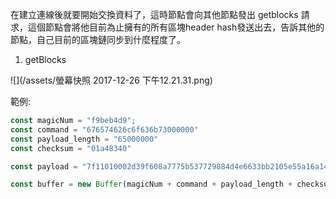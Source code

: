 在建立連線後就要開始交換資料了，這時節點會向其他節點發出 getblocks 請求，這個節點會將他目前為止擁有的所有區塊header hash發送出去，告訴其他的節點，自己目前的區塊鏈同步到什麼程度了。

1. getBlocks

![](/assets/螢幕快照 2017-12-26 下午12.21.31.png)

範例:

```js
const magicNum = "f9beb4d9";
const command = "676574626c6f636b73000000"
const payload_length = "65000000"
const checksum = "01a48340"

const payload = "7f11010002d39f608a7775b537729884d4e6633bb2105e55a16a14d31b00000000000000005c3e6403d40837110a2e8afb602b1c01714bda7ce23bea0a00000000000000000000000000000000000000000000000000000000000000000000000000000000";

const buffer = new Buffer(magicNum + command + payload_length + checksum + payload, 'hex');
```



